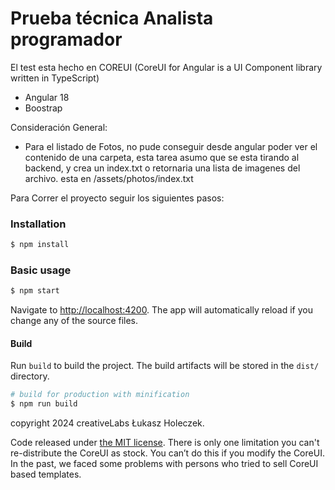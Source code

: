 # Prueba técnica Analista programador

El test esta hecho en COREUI (CoreUI for Angular is a UI Component library written in TypeScript)
- Angular 18
- Boostrap

Consideración General:
- Para el listado de Fotos, no pude conseguir desde angular poder ver el contenido de una carpeta, esta tarea asumo que se esta tirando al backend, y crea un index.txt o retornaria una lista de imagenes del archivo. esta en /assets/photos/index.txt
  

Para Correr el proyecto seguir los siguientes pasos:



### Installation

``` bash
$ npm install
```

### Basic usage

``` bash
$ npm start
```

Navigate to [http://localhost:4200](http://localhost:4200). The app will automatically reload if you change any of the source files.

#### Build

Run `build` to build the project. The build artifacts will be stored in the `dist/` directory.

```bash
# build for production with minification
$ npm run build
```



copyright 2024 creativeLabs Łukasz Holeczek.

Code released under [the MIT license](https://github.com/coreui/coreui-free-react-admin-template/blob/master/LICENSE).
There is only one limitation you can't re-distribute the CoreUI as stock. You can’t do this if you modify the CoreUI. In the past, we faced some problems with
persons who tried to sell CoreUI based templates.
